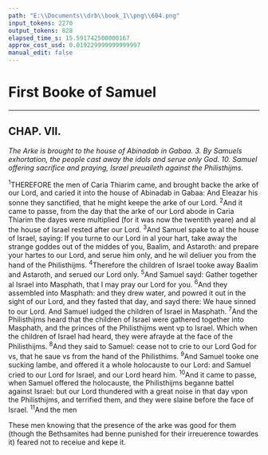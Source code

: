 ```yaml
---
path: "E:\\Documents\\drb\\book_1\\png\\604.png"
input_tokens: 2270
output_tokens: 828
elapsed_time_s: 15.591742500000167
approx_cost_usd: 0.019229999999999997
manual_edit: false
---
```

# First Booke of Samuel

<hr>

## CHAP. VII.

*The Arke is brought to the house of Abinadab in Gabaa. 3. By Samuels exhortation, the people cast away the idols and serue only God. 10. Samuel offering sacrifice and praying, Israel preuaileth against the Philisthijms.*

<sup>1</sup>THEREFORE the men of Caria Thiarim came, and brought backe the arke of our Lord, and caried it into the house of Abinadab in Gabaa: And Eleazar his sonne they sanctified, that he might keepe the arke of our Lord. <sup>2</sup>And it came to passe, from the day that the arke of our Lord abode in Caria Thiarim the dayes were multiplied (for it was now the twentith yeare) and al the house of Israel rested after our Lord. <sup>3</sup>And Samuel spake to al the house of Israel, saying: If you turne to our Lord in al your hart, take away the strange goddes out of the middes of you, Baalim, and Astaroth: and prepare your hartes to our Lord, and serue him only, and he wil deliuer you from the hand of the Philisthijms. <sup>4</sup>Therefore the children of Israel tooke away Baalim and Astaroth, and serued our Lord only. <sup>5</sup>And Samuel sayd: Gather together al Israel into Masphath, that I may pray our Lord for you. <sup>6</sup>And they assembled into Masphath: and they drew water, and powred it out in the sight of our Lord, and they fasted that day, and sayd there: We haue sinned to our Lord. And Samuel iudged the children of Israel in Masphath. <sup>7</sup>And the Philisthijms heard that the children of Israel were gathered together into Masphath, and the princes of the Philisthijms went vp to Israel. Which when the children of Israel had heard, they were afrayde at the face of the Philisthijms. <sup>8</sup>And they said to Samuel: cease not to crie to our Lord God for vs, that he saue vs from the hand of the Philisthims. <sup>9</sup>And Samuel tooke one sucking lambe, and offered it a whole holocauste to our Lord: and Samuel cried to our Lord for Israel, and our Lord heard him. <sup>10</sup>And it came to passe, when Samuel offered the holocauste, the Philisthijms beganne battel against Israel: but our Lord thundered with a great noise in that day vpon the Philisthijms, and terrified them, and they were slaine before the face of Israel. <sup>11</sup>And the men

<aside>These men knowing that the presence of the arke was good for them (though the Bethsamites had benne punished for their irreuerence towardes it) feared not to receiue and kepe it.</aside>

[^1]: 584 our Lord God this holie one? and to whom shal he goe vp from vs?

[^2]: And they sent messengers to the inhabitantes of Caria Thiarim, saying: The Philistijms haue brought backe the arke of our Lord, come downe & fetch it backe vnto you.